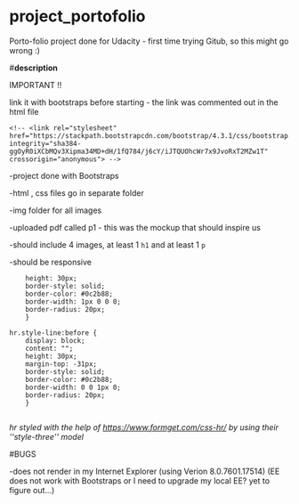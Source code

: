 # project_portofolio
Porto-folio project done for Udacity - first time trying Gitub, so this might go wrong :)

#**description**

IMPORTANT !!

link it with bootstraps before starting - the link was commented out in the html file

```
<!-- <link rel="stylesheet" href="https://stackpath.bootstrapcdn.com/bootstrap/4.3.1/css/bootstrap.min.css" integrity="sha384-ggOyR0iXCbMQv3Xipma34MD+dH/1fQ784/j6cY/iJTQUOhcWr7x9JvoRxT2MZw1T" crossorigin="anonymous"> -->

```

-project done with Bootstraps

-html , css files go in separate folder

-img folder for all images

-uploaded pdf called p1 - this was the mockup that should inspire us

-should include 4 images, at least 1 `h1` and at least 1 `p`

-should be responsive


```.style-line {
    height: 30px;
    border-style: solid;
    border-color: #0c2b88;
    border-width: 1px 0 0 0;
    border-radius: 20px;
    }

hr.style-line:before {
    display: block;
    content: "";
    height: 30px;
    margin-top: -31px;
    border-style: solid;
    border-color: #0c2b88;
    border-width: 0 0 1px 0;
    border-radius: 20px;
    }
    
```
_hr styled with the help of https://www.formget.com/css-hr/
by using their ''style-three'' model_

#BUGS

-does not render in my Internet Explorer (using Verion 8.0.7601.17514)
(EE does not work with Bootstraps or I need to upgrade my local EE? yet to figure out...)

